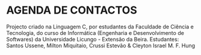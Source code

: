 # AGENDA DE CONTACTOS
Projecto criado na Linguagem C, por estudantes da Faculdade de Ciência e Tecnologia, do curso de Informática (Engenharia e Desenvolvimento de Softwares) da Universidade Licungo - Extensão da Beira.  Estudantes: Santos Ussene, Milton Miquitaio, Crussi Estevão &amp; Cleyton Israel M. F. Hung
